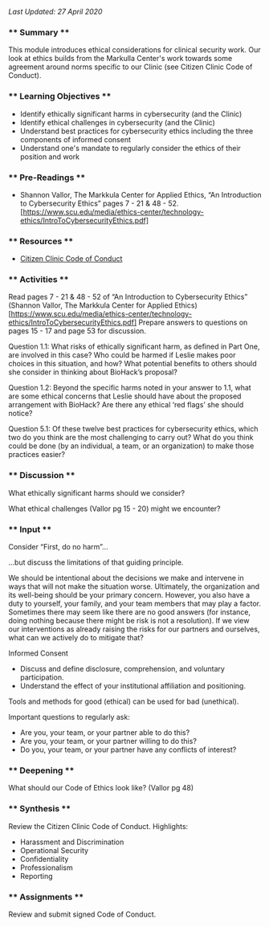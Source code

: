 _Last Updated: 27 April 2020_

### ** Summary **

This module introduces ethical considerations for clinical security work. Our look at ethics builds from the Markulla Center's work towards some agreement around norms specific to our Clinic (see Citizen Clinic Code of Conduct).

### ** Learning Objectives **

* Identify ethically significant harms in cybersecurity (and the Clinic)
* Identify ethical challenges in cybersecurity (and the Clinic)
* Understand best practices for cybersecurity ethics including the three components of informed consent
* Understand one's mandate to regularly consider the ethics of their position and work

### ** Pre-Readings **

* Shannon Vallor, The Markkula Center for Applied Ethics, “An Introduction to Cybersecurity Ethics” pages 7 - 21 & 48 - 52. [https://www.scu.edu/media/ethics-center/technology-ethics/IntroToCybersecurityEthics.pdf]

### ** Resources **

* [Citizen Clinic Code of Conduct](Student_Code_of_Conduct.md)

### ** Activities **

Read pages 7 - 21 & 48 - 52 of “An Introduction to Cybersecurity Ethics” (Shannon Vallor, The Markkula Center for Applied Ethics) [https://www.scu.edu/media/ethics-center/technology-ethics/IntroToCybersecurityEthics.pdf] Prepare answers to questions on pages 15 - 17 and page 53 for discussion.

Question 1.1: What risks of ethically significant harm, as defined in Part One, are involved in this case? Who could be harmed if Leslie makes poor choices in this situation, and how? What potential benefits to others should she consider in thinking about BioHack’s proposal?

Question 1.2: Beyond the specific harms noted in your answer to 1.1, what are some ethical concerns that Leslie should have about the proposed arrangement with BioHack? Are there any ethical ‘red flags’ she should notice?

Question 5.1: Of these twelve best practices for cybersecurity ethics, which two do you think are the most challenging to carry out? What do you think could be done (by an individual, a team, or an organization) to make those practices easier?

### ** Discussion **

What ethically significant harms should we consider?

What ethical challenges (Vallor pg 15 - 20) might we encounter?


### ** Input **

Consider “First, do no harm”... 

...but discuss the limitations of that guiding principle.

We should be intentional about the decisions we make and intervene in ways that will not make the situation worse. 
Ultimately, the organization and its well-being should be your primary concern. However, you also have a duty to yourself, your family, and your team members that may play a factor. Sometimes there may seem like there are no good answers (for instance, doing nothing because there might be risk is not a resolution).
If we view our interventions as already raising the risks for our partners and ourselves, what can we actively do to mitigate that? 

Informed Consent

* Discuss and define disclosure, comprehension, and voluntary participation.
* Understand the effect of your institutional affiliation and positioning.

Tools and methods for good (ethical) can be used for bad (unethical).

Important questions to regularly ask:

* Are you, your team, or your partner able to do this?
* Are you, your team, or your partner willing to do this?
* Do you, your team, or your partner have any conflicts of interest?

### ** Deepening **

What should our Code of Ethics look like? (Vallor pg 48)

### ** Synthesis **

Review the Citizen Clinic Code of Conduct.
Highlights:

* Harassment and Discrimination
* Operational Security
* Confidentiality
* Professionalism
* Reporting


### ** Assignments **

Review and submit signed Code of Conduct.
